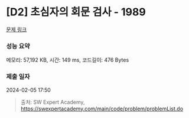 # [D2] 초심자의 회문 검사 - 1989 

[문제 링크](https://swexpertacademy.com/main/code/problem/problemDetail.do?contestProbId=AV5PyTLqAf4DFAUq) 

### 성능 요약

메모리: 57,192 KB, 시간: 149 ms, 코드길이: 476 Bytes

### 제출 일자

2024-02-05 17:50



> 출처: SW Expert Academy, https://swexpertacademy.com/main/code/problem/problemList.do